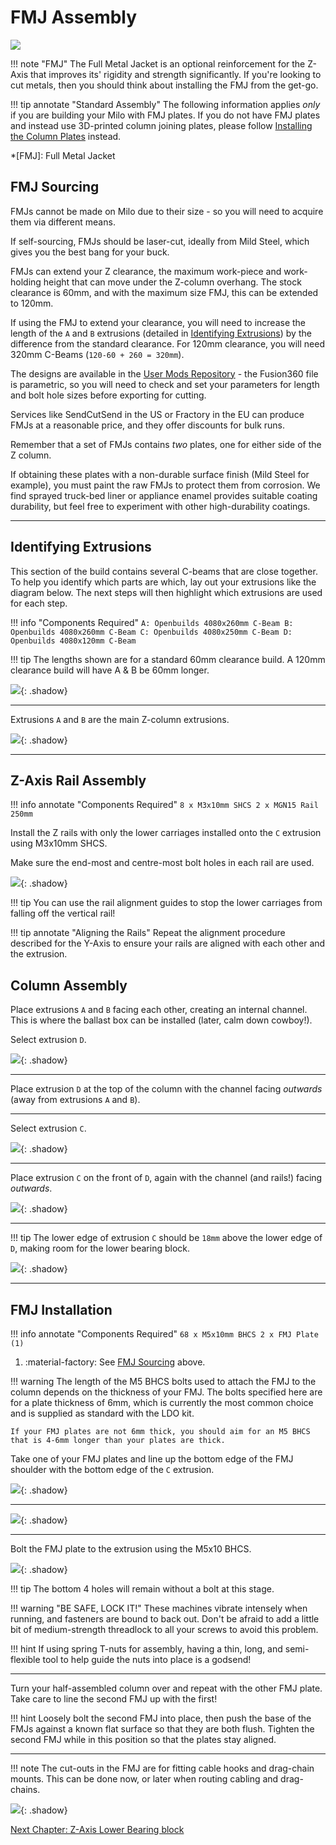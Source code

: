 # FMJ Assembly

![](../img/fmj_assembly/fmj_assembly.png)

!!! note "FMJ"
    The Full Metal Jacket is an optional reinforcement for the Z-Axis that improves its' rigidity and strength significantly. If you're looking to cut metals, then you should think about installing the FMJ from the get-go.

!!! tip annotate "Standard Assembly"
    The following information applies _only_ if you are building your Milo with FMJ plates. If you do not have FMJ plates and instead use 3D-printed column joining plates, please follow [Installing the Column Plates](./60_z_axis_assembly.md#installing-the-column-plates) instead.

*[FMJ]: Full Metal Jacket

## FMJ Sourcing
FMJs cannot be made on Milo due to their size - so you will need to acquire them via different means.

<!-- Check the [Sourcing Guide](../../bom/sourcing_guide.md) for FMJ kits. !-->

If self-sourcing, FMJs should be laser-cut, ideally from Mild Steel, which gives you the best bang for your buck.

FMJs can extend your Z clearance, the maximum work-piece and work-holding height that can move under the Z-column overhang. The stock clearance is 60mm, and with the maximum size FMJ, this can be extended to 120mm.

If using the FMJ to extend your clearance, you will need to increase the length of the `A` and `B` extrusions (detailed in [Identifying Extrusions](#identifying-extrusions)) by the difference from the standard clearance. For 120mm clearance, you will need 320mm C-Beams (`120-60 + 260 = 320mm`).

The designs are available in the [User Mods Repository](https://github.com/MillenniumMachines/UserMods/tree/main/Millennium-Milo-V1.5-MODS/Techmorphic/Techmorphic-FMJ-para-plates) - the Fusion360 file is parametric, so you will need to check and set your parameters for length and bolt hole sizes before exporting for cutting.

Services like SendCutSend in the US or Fractory in the EU can produce FMJs at a reasonable price, and they offer discounts for bulk runs.

Remember that a set of FMJs contains _two_ plates, one for either side of the Z column.

If obtaining these plates with a non-durable surface finish (Mild Steel for example), you must paint the raw FMJs to protect them from corrosion. We find sprayed truck-bed liner or appliance enamel provides suitable coating durability, but feel free to experiment with other high-durability coatings.

---

## Identifying Extrusions

This section of the build contains several C-beams that are close together. To help you identify which parts are which, lay out your extrusions like the diagram below. The next steps will then highlight which extrusions are used for each step.

!!! info "Components Required"
    ```
    A: Openbuilds 4080x260mm C-Beam
    B: Openbuilds 4080x260mm C-Beam
    C: Openbuilds 4080x250mm C-Beam
    D: Openbuilds 4080x120mm C-Beam
    ```

!!! tip
    The lengths shown are for a standard 60mm clearance build. A 120mm clearance build will have A & B be 60mm longer.

![](../img/z_axis_assembly/y_axis_step_42.png){: .shadow}

---

Extrusions `A` and `B` are the main Z-column extrusions.

![](../img/z_axis_assembly/y_axis_step_43.png){: .shadow}

---

## Z-Axis Rail Assembly

!!! info annotate "Components Required"
    ```
    8 x M3x10mm SHCS
    2 x MGN15 Rail 250mm
    ```

Install the Z rails with only the lower carriages installed onto the `C` extrusion using M3x10mm SHCS.

Make sure the end-most and centre-most bolt holes in each rail are used.

![](../img/fmj_assembly/fmj_step_0.png){: .shadow}

!!! tip
    You can use the rail alignment guides to stop the lower carriages from falling off the vertical rail!

!!! tip annotate "Aligning the Rails"
    Repeat the alignment procedure described for the Y-Axis to ensure your rails are aligned with each other and the extrusion. 

## Column Assembly

Place extrusions `A` and `B` facing each other, creating an internal channel. This is where the ballast box can be installed (later, calm down cowboy!).

Select extrusion `D`.

![](../img/z_axis_assembly/y_axis_step_45.png){: .shadow}

---

Place extrusion `D` at the top of the column with the channel facing _outwards_ (away from extrusions `A` and `B`).

---

Select extrusion `C`.

![](../img/z_axis_assembly/y_axis_step_44.png){: .shadow}

---

Place extrusion `C` on the front of `D`, again with the channel (and rails!) facing _outwards_.

![](../img/fmj_assembly/fmj_step_1.png){: .shadow}

---

!!! tip
    The lower edge of extrusion `C` should be `18mm` above the lower edge of `D`, making room for the lower bearing block.

![](../img/z_axis_assembly/y_axis_step_51.png){: .shadow}

---

## FMJ Installation

!!! info annotate "Components Required"
    ```
    68 x M5x10mm BHCS
    2 x FMJ Plate (1)
    ```
1. :material-factory: See [FMJ Sourcing](#fmj-sourcing) above.

!!! warning
    The length of the M5 BHCS bolts used to attach the FMJ to the column depends on the thickness of your FMJ. The bolts specified here are for a plate thickness of 6mm, which is currently the most common choice and is supplied as standard with the LDO kit.

    If your FMJ plates are not 6mm thick, you should aim for an M5 BHCS that is 4-6mm longer than your plates are thick.

Take one of your FMJ plates and line up the bottom edge of the FMJ shoulder with the bottom edge of the `C` extrusion.

![](../img/fmj_assembly/fmj_step_2.png){: .shadow}

---
![](../img/fmj_assembly/fmj_step_3.png){: .shadow}

---

Bolt the FMJ plate to the extrusion using the M5x10 BHCS.

![](../img/fmj_assembly/fmj_step_4.png){: .shadow}

!!! tip
    The bottom 4 holes will remain without a bolt at this stage.

!!! warning "BE SAFE, LOCK IT!"
    These machines vibrate intensely when running, and fasteners are bound to back out. Don't be afraid to add a little bit of medium-strength threadlock to all your screws to avoid this problem.

!!! hint
    If using spring T-nuts for assembly, having a thin, long, and semi-flexible tool to help guide the nuts into place is a godsend!

---

Turn your half-assembled column over and repeat with the other FMJ plate. Take care to line the second FMJ up with the first!

!!! hint
    Loosely bolt the second FMJ into place, then push the base of the FMJs against a known flat surface so that they are both flush.
    Tighten the second FMJ while in this position so that the plates stay aligned.

---

!!! note
    The cut-outs in the FMJ are for fitting cable hooks and drag-chain mounts. This can be done now, or later when routing cabling and drag-chains.

![](../img/fmj_assembly/fmj_step_5.png){: .shadow}


[Next Chapter: Z-Axis Lower Bearing block](./60_z_axis_assembly.md#lower-bearing-block)